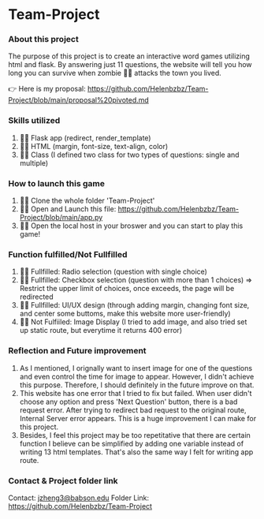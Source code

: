 # Team-Project

### About this project
The purpose of this project is to create an interactive word games utilizing html and flask. By answering just 11 questions, the website will tell you how long you can survive when zombie 🧟‍♂️ attacks the town you lived.

👉 Here is my proposal: https://github.com/Helenbzbz/Team-Project/blob/main/proposal%20pivoted.md

### Skills utilized
1. 🏃‍♀️ Flask app (redirect, render_template)
2. 🧍‍♀️ HTML (margin, font-size, text-align, color)
3. 🤸‍♀️ Class (I defined two class for two types of questions: single and multiple)

### How to launch this game
1. 🧜‍♀️ Clone the whole folder 'Team-Project'
2. 🧚‍♀️ Open and Launch this file: https://github.com/Helenbzbz/Team-Project/blob/main/app.py
3. 🙋‍♀️ Open the local host in your broswer and you can start to play this game!

### Function fulfilled/Not Fullfilled
1. 🙆‍♀️ Fullfilled: Radio selection (question with single choice)
2. 🙆‍♀️ Fullfilled: Checkbox selection (question with more than 1 choices) => Restrict the upper limit of choices, once exceeds, the page will be redirected
3. 🙆‍♀️ Fullfilled: UI/UX design (through adding margin, changing font size, and center some buttoms, make this website more user-friendly)
4. 🙅‍♀️ Not Fulfiiled: Image Display (I tried to add image, and also tried set up static route, but everytime it returns 400 error)

### Reflection and Future improvement
1. As I mentioned, I orignally want to insert image for one of the questions and even control the time for image to appear. However, I didn't achieve this purpose. Therefore, I should definitely in the future improve on that.
2. This website has one error that I tried to fix but failed. When user didn't choose any option and press 'Next Question' button, there is a bad request error. After trying to redirect bad request to the original route, Internal Server error appears. This is a huge improvement I can make for this project.
3. Besides, I feel this project may be too repetitative that there are certain function I believe can be simplified by adding one variable instead of writing 13 html templates. That's also the same way I felt for writing app route. 

### Contact & Project folder link
Contact: jzheng3@babson.edu
Folder Link: https://github.com/Helenbzbz/Team-Project
